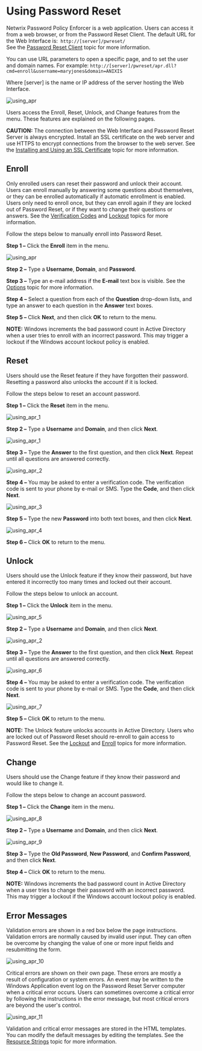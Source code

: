 # Using Password Reset

Netwrix Password Policy Enforcer is a web application. Users can access it from a web browser, or
from the Password Reset Client. The default URL for the Web Interface
is:` http://[server]/pwreset/`  
See the
[Password Reset Client](/docs/passwordreset/3.23/administration/password_reset_client.md)
topic for more information.

You can use URL parameters to open a specific page, and to set the user and domain names. For
example: `http://[server]/pwreset/apr.dll? cmd=enroll&username=maryjones&domain=ANIXIS`

Where [server] is the name or IP address of the server hosting the Web Interface.

![using_apr](/img/product_docs/passwordreset/3.23/administration/using_apr_1.webp)

Users access the Enroll, Reset, Unlock, and Change features from the menu. These features are
explained on the following pages.

**CAUTION:** The connection between the Web Interface and Password Reset Server is always encrypted.
Install an SSL certificate on the web server and use HTTPS to encrypt connections from the browser
to the web server. See the
[Installing and Using an SSL Certificate](/docs/passwordreset/3.23/administration/securing_password_reset.md#installing-and-using-an-ssl-certificate)
topic for more information.

## Enroll

Only enrolled users can reset their password and unlock their account. Users can enroll manually by
answering some questions about themselves, or they can be enrolled automatically if automatic
enrollment is enabled. Users only need to enroll once, but they can enroll again if they are locked
out of Password Reset, or if they want to change their questions or answers. See the
[Verification Codes](/docs/passwordreset/3.23/administration/configuring_password_reset.md#verification-codes)
and
[Lockout](/docs/passwordreset/3.23/administration/configuring_password_reset.md#lockout)
topics for more information.

Follow the steps below to manually enroll into Password Reset.

**Step 1 –** Click the **Enroll** item in the menu.

![using_apr](/img/product_docs/passwordreset/3.23/evaluation/using_apr_1_1.webp)

**Step 2 –** Type a **Username**, **Domain**, and **Password**.

**Step 3 –** Type an e-mail address if the **E-mail** text box is visible. See the
[Options](/docs/passwordreset/3.23/administration/configuring_password_reset.md#options)
topic for more information.

**Step 4 –** Select a question from each of the **Question** drop-down lists, and type an answer to
each question in the **Answer** text boxes.

**Step 5 –** Click **Next**, and then click **OK** to return to the menu.

**NOTE:** Windows increments the bad password count in Active Directory when a user tries to enroll
with an incorrect password. This may trigger a lockout if the Windows account lockout policy is
enabled.

## Reset

Users should use the Reset feature if they have forgotten their password. Resetting a password also
unlocks the account if it is locked.

Follow the steps below to reset an account password.

**Step 1 –** Click the **Reset** item in the menu.

![using_apr_1](/img/product_docs/passwordreset/3.23/administration/using_apr_1.webp)

**Step 2 –** Type a **Username** and **Domain**, and then click **Next**.

![using_apr_1](/img/product_docs/passwordreset/3.23/administration/using_apr_1.webp)

**Step 3 –** Type the **Answer** to the first question, and then click **Next**. Repeat until all
questions are answered correctly.

![using_apr_2](/img/product_docs/passwordreset/3.23/evaluation/introduction_1_1.webp)

**Step 4 –** You may be asked to enter a verification code. The verification code is sent to your
phone by e-mail or SMS. Type the **Code**, and then click **Next**.

![using_apr_3](/img/product_docs/passwordreset/3.23/administration/using_apr_3.webp)

**Step 5 –** Type the new **Password** into both text boxes, and then click **Next**.

![using_apr_4](/img/product_docs/passwordreset/3.23/administration/using_apr_4.webp)

**Step 6 –** Click **OK** to return to the menu.

## Unlock

Users should use the Unlock feature if they know their password, but have entered it incorrectly too
many times and locked out their account.

Follow the steps below to unlock an account.

**Step 1 –** Click the **Unlock** item in the menu.

![using_apr_5](/img/product_docs/passwordreset/3.23/administration/using_apr_5.webp)

**Step 2 –** Type a **Username** and **Domain**, and then click **Next**.

![using_apr_2](/img/product_docs/passwordreset/3.23/administration/using_apr_2.webp)

**Step 3 –** Type the **Answer** to the first question, and then click **Next**. Repeat until all
questions are answered correctly.

![using_apr_6](/img/product_docs/passwordreset/3.23/administration/using_apr_6.webp)

**Step 4 –** You may be asked to enter a verification code. The verification code is sent to your
phone by e-mail or SMS. Type the **Code**, and then click **Next**.

![using_apr_7](/img/product_docs/passwordreset/3.23/administration/using_apr_7.webp)

**Step 5 –** Click **OK** to return to the menu.

**NOTE:** The Unlock feature unlocks accounts in Active Directory. Users who are locked out of
Password Reset should re-enroll to gain access to Password Reset. See the
[Lockout](/docs/passwordreset/3.23/administration/configuring_password_reset.md#lockout)
and [Enroll](#enroll) topics for more information.

## Change

Users should use the Change feature if they know their password and would like to change it.

Follow the steps below to change an account password.

**Step 1 –** Click the **Change** item in the menu.

![using_apr_8](/img/product_docs/passwordreset/3.23/administration/using_apr_8.webp)

**Step 2 –** Type a **Username** and **Domain**, and then click **Next**.

![using_apr_9](/img/product_docs/passwordreset/3.23/administration/using_apr_9.webp)

**Step 3 –** Type the **Old Password**, **New Password**, and **Confirm Password**, and then click
**Next**.

**Step 4 –** Click **OK** to return to the menu.

**NOTE:** Windows increments the bad password count in Active Directory when a user tries to change
their password with an incorrect password. This may trigger a lockout if the Windows account lockout
policy is enabled.

## Error Messages

Validation errors are shown in a red box below the page instructions. Validation errors are normally
caused by invalid user input. They can often be overcome by changing the value of one or more input
fields and resubmitting the form.

![using_apr_10](/img/product_docs/passwordreset/3.23/administration/using_apr_10.webp)

Critical errors are shown on their own page. These errors are mostly a result of configuration or
system errors. An event may be written to the Windows Application event log on the Password Reset
Server computer when a critical error occurs. Users can sometimes overcome a critical error by
following the instructions in the error message, but most critical errors are beyond the user's
control.

![using_apr_11](/img/product_docs/passwordreset/3.23/administration/using_apr_11.webp)

Validation and critical error messages are stored in the HTML templates. You can modify the default
messages by editing the templates. See the
[Resource Strings](/docs/passwordreset/3.23/administration/editing_the_html_templates.md#resource-strings)
topic for more information.
